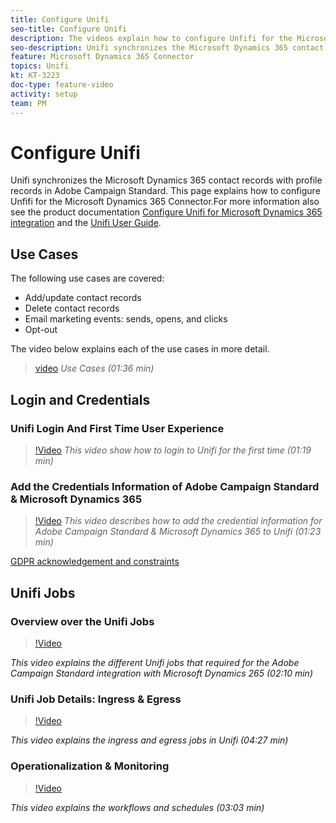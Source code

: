 ```yaml
---
title: Configure Unifi
seo-title: Configure Unifi
description: The videos explain how to configure Unfifi for the Microsoft Dynamics 365 Connector.  
seo-description: Unifi synchronizes the Microsoft Dynamics 365 contact records with profile records in Adobe Campaign Standard. The videos explain how to configure Unfifi for the Microsoft Dynamics 365 Connector. 
feature: Microsoft Dynamics 365 Connector   
topics: Unifi
kt: KT-3223
doc-type: feature-video
activity: setup
team: PM
---
```


# Configure Unifi

Unifi synchronizes the Microsoft Dynamics 365 contact records with profile records in Adobe Campaign Standard. This page explains how to configure Unfifi for the Microsoft Dynamics 365 Connector.For more information also see the product documentation [Configure Unifi for Microsoft Dynamics 365 integration](https://helpx.adobe.com/content/help/en/campaign/kb/unifi-configuration.html) and the [Unifi User Guide](https://drive.google.com/drive/folders/16seHF45e6bFxHX15zWLqFLEXymCuA_wn).

## Use Cases

The following use cases are covered:

* Add/update contact records
* Delete contact records
* Email marketing events: sends, opens, and clicks
* Opt-out

The video below explains each of the use cases in more detail. 

>[video](https://video.tv.adobe.com/v/27394?quality=12)
*Use Cases (01:36 min)*

## Login and Credentials

### Unifi Login And First Time User Experience

>[!Video](https://video.tv.adobe.com/v/27393?quality=12)
*This video show how to login to Unifi for the first time (01:19 min)*

### Add the Credentials Information of Adobe Campaign Standard & Microsoft Dynamics 365 

>[!Video](https://video.tv.adobe.com/v/27395?quality=12)
*This video describes how to add the credential information for Adobe Campaign Standard & Microsoft Dynamics 365 to Unifi (01:23 min)*


[GDPR acknowledgement and constraints](
    https://helpx-internal.corp.adobe.com/content/help/en/campaign/kb/acs-ms-dynamics.html#Notices)

## Unifi Jobs

### Overview over the Unifi Jobs

>[!Video](https://video.tv.adobe.com/v/27392?quality=12)

*This video explains the different Unifi jobs that required for the Adobe Campaign Standard integration with Microsoft Dynamics 265 (02:10 min)*

### Unifi Job Details: Ingress & Egress

>[!Video](https://video.tv.adobe.com/v/27396?quality=12)

*This video explains the ingress and egress jobs in Unifi (04:27 min)*

### Operationalization & Monitoring

>[!Video](https://video.tv.adobe.com/v/27391?quality=12)

*This video explains the workflows and schedules (03:03 min)*
